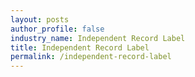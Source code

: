 ```yaml
---
layout: posts 
author_profile: false 
industry_name: Independent Record Label
title: Independent Record Label
permalink: /independent-record-label
---
```

